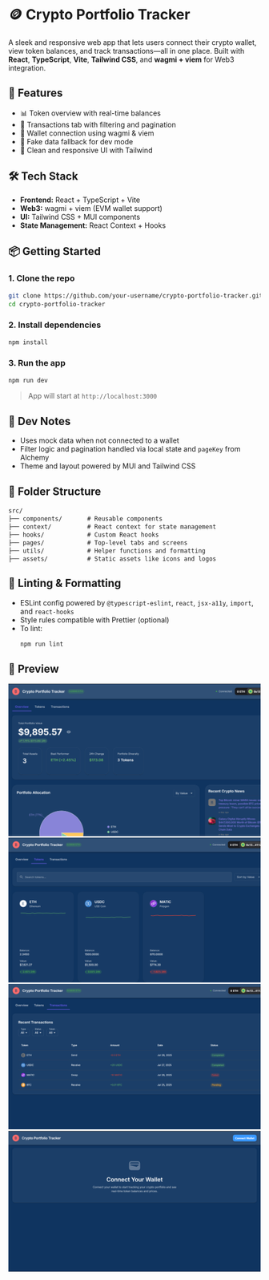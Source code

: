 # 🪙 Crypto Portfolio Tracker

A sleek and responsive web app that lets users connect their crypto wallet, view token balances, and track transactions—all in one place. Built with **React**, **TypeScript**, **Vite**, **Tailwind CSS**, and **wagmi + viem** for Web3 integration.

## 🚀 Features

- 📊 Token overview with real-time balances
- 📂 Transactions tab with filtering and pagination
- 👛 Wallet connection using wagmi & viem
- 🧪 Fake data fallback for dev mode
- 💅 Clean and responsive UI with Tailwind

## 🛠️ Tech Stack

- **Frontend:** React + TypeScript + Vite
- **Web3:** wagmi + viem (EVM wallet support)
- **UI:** Tailwind CSS + MUI components
- **State Management:** React Context + Hooks

## 📦 Getting Started

### 1. Clone the repo

```bash
git clone https://github.com/your-username/crypto-portfolio-tracker.git
cd crypto-portfolio-tracker
```

### 2. Install dependencies

```bash
npm install
```

### 3. Run the app

```bash
npm run dev
```

> App will start at `http://localhost:3000`

## 🧪 Dev Notes

- Uses mock data when not connected to a wallet
- Filter logic and pagination handled via local state and `pageKey` from Alchemy
- Theme and layout powered by MUI and Tailwind CSS

## 📁 Folder Structure

```
src/
├── components/       # Reusable components
├── context/          # React context for state management
├── hooks/            # Custom React hooks
├── pages/            # Top-level tabs and screens
├── utils/            # Helper functions and formatting
├── assets/           # Static assets like icons and logos
```

## 🧹 Linting & Formatting

- ESLint config powered by `@typescript-eslint`, `react`, `jsx-a11y`, `import`, and `react-hooks`
- Style rules compatible with Prettier (optional)
- To lint:
  ```bash
  npm run lint
  ```

## 📸 Preview
![alt text](client/docs/images/image.png)
![Alt text](client/docs/images/image-1.png)
![Alt text](client/docs/images/image-2.png)
![Alt text](client/docs/images/image-3.png)
